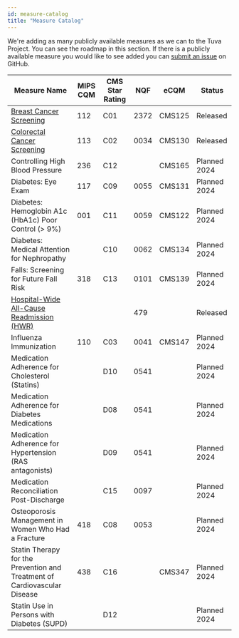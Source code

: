 ```yaml
---
id: measure-catalog
title: "Measure Catalog"
---
```


We're adding as many publicly available measures as we can to the Tuva Project. 
You can see the roadmap in this section. If there is a publicly available 
measure you would like to see added you can [submit an issue](https://github.com/tuva-health/the_tuva_project/issues) 
on GitHub.


| Measure Name                                                                                                               | MIPS CQM | CMS Star Rating | NQF  | eCQM   | Status | 
|----------------------------------------------------------------------------------------------------------------------------|----------|-----------------|------|--------|--------|
| [Breast Cancer Screening](https://github.com/tuva-health/the_tuva_project/tree/main/models/quality_measures)               | 112 | C01 | 2372 | CMS125 | Released     |
| [Colorectal Cancer Screening](https://github.com/tuva-health/the_tuva_project/tree/main/models/quality_measures)                                                                                            | 113 | C02 | 0034 | CMS130 | Released     |
| Controlling High Blood Pressure                                                                                            | 236 | C12 |      | CMS165 | Planned 2024 |
| Diabetes: Eye Exam                                                                                                         | 117 | C09 | 0055 | CMS131 | Planned 2024 |
| Diabetes: Hemoglobin A1c (HbA1c) Poor Control (> 9%)                                                                       | 001 | C11 | 0059 | CMS122 | Planned 2024 |
| Diabetes: Medical Attention for Nephropathy                                                                                |     | C10 | 0062 | CMS134 | Planned 2024 |
| Falls: Screening for Future Fall Risk                                                                                      | 318 | C13 | 0101 | CMS139 | Planned 2024 |
| [Hospital-Wide All-Cause Readmission (HWR)](https://github.com/tuva-health/the_tuva_project/tree/main/models/readmissions) |     |     | 479  |        | Released     |
| Influenza Immunization                                                                                                     | 110 | C03 | 0041 | CMS147 | Planned 2024 |
| Medication Adherence for Cholesterol (Statins)                                                                             |     | D10 | 0541 |        | Planned 2024 |
| Medication Adherence for Diabetes Medications                                                                              |     | D08 | 0541 |        | Planned 2024 |
| Medication Adherence for Hypertension (RAS antagonists)                                                                    |     | D09 | 0541 |        | Planned 2024 |
| Medication Reconciliation Post-Discharge                                                                                   |     | C15 | 0097 |        | Planned 2024 |
| Osteoporosis Management in Women Who Had a Fracture                                                                        | 418 | C08 | 0053 |        | Planned 2024 |
| Statin Therapy for the Prevention and Treatment of Cardiovascular Disease                                                  | 438 | C16 |      | CMS347 | Planned 2024 |
| Statin Use in Persons with Diabetes (SUPD)                                                                                 |     | D12 |      |        | Planned 2024 |